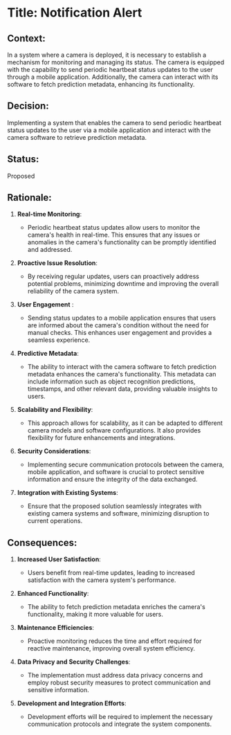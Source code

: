 # Title: Notification Alert

## Context:
In a system where a camera is deployed, it is necessary to establish a mechanism for monitoring and managing its status. The camera is equipped with the capability to send periodic heartbeat status updates to the user through a mobile application. Additionally, the camera can interact with its software to fetch prediction metadata, enhancing its functionality.

## Decision:
Implementing a system that enables the camera to send periodic heartbeat status updates to the user via a mobile application and interact with the camera software to retrieve prediction metadata.

## Status:
Proposed

## Rationale:

1. **Real-time Monitoring**:
    - Periodic heartbeat status updates allow users to monitor the camera's health in real-time. This ensures that any issues or anomalies in the camera's functionality can be promptly identified and addressed.

2. **Proactive Issue Resolution**:
    - By receiving regular updates, users can proactively address potential problems, minimizing downtime and improving the overall reliability of the camera system.

3. **User Engagement** :
    - Sending status updates to a mobile application ensures that users are informed about the camera's condition without the need for manual checks. This enhances user engagement and provides a seamless experience.

4. **Predictive Metadata**:
    - The ability to interact with the camera software to fetch prediction metadata enhances the camera's functionality. This metadata can include information such as object recognition predictions, timestamps, and other relevant data, providing valuable insights to users.

5. **Scalability and Flexibility**:
    - This approach allows for scalability, as it can be adapted to different camera models and software configurations. It also provides flexibility for future enhancements and integrations.

6. **Security Considerations**:
    - Implementing secure communication protocols between the camera, mobile application, and software is crucial to protect sensitive information and ensure the integrity of the data exchanged.

7. **Integration with Existing Systems**:
    - Ensure that the proposed solution seamlessly integrates with existing camera systems and software, minimizing disruption to current operations.

## Consequences:

1. **Increased User Satisfaction**:
    - Users benefit from real-time updates, leading to increased satisfaction with the camera system's performance.
      
2. **Enhanced Functionality**:
    - The ability to fetch prediction metadata enriches the camera's functionality, making it more valuable for users.
      
3. **Maintenance Efficiencies**:
    - Proactive monitoring reduces the time and effort required for reactive maintenance, improving overall system efficiency.

4. **Data Privacy and Security Challenges**:
    - The implementation must address data privacy concerns and employ robust security measures to protect communication and sensitive information.

5. **Development and Integration Efforts**:
    - Development efforts will be required to implement the necessary communication protocols and integrate the system components.
